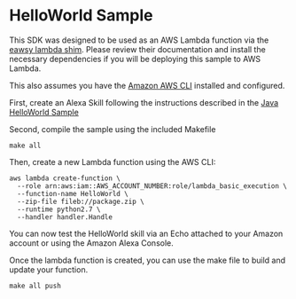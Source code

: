 # HelloWorld Sample

This SDK was designed to be used as an AWS Lambda function via the [eawsy lambda shim](https://github.com/eawsy/aws-lambda-go-shim).  Please review their
documentation and install the necessary dependencies if you will be deploying
this sample to AWS Lambda.

This also assumes you have the [Amazon AWS CLI](https://aws.amazon.com/cli/) installed and configured.

First, create an Alexa Skill following the instructions described in the [Java HelloWorld Sample](https://github.com/amzn/alexa-skills-kit-java/tree/master/samples/src/main/java/helloworld)

Second, compile the sample using the included Makefile

```
make all
```

Then, create a new Lambda function using the AWS CLI:

```
aws lambda create-function \
  --role arn:aws:iam::AWS_ACCOUNT_NUMBER:role/lambda_basic_execution \
  --function-name HelloWorld \
  --zip-file fileb://package.zip \
  --runtime python2.7 \
  --handler handler.Handle
```

You can now test the HelloWorld skill via an Echo attached to your Amazon account or using the Amazon Alexa Console.

Once the lambda function is created, you can use the make file to build and
update your function.

```
make all push
```
